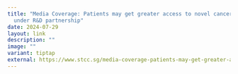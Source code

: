 ```yaml
---
title: "Media Coverage: Patients may get greater access to novel cancer drugs
  under R&D partnership"
date: 2024-07-29
layout: link
description: ""
image: ""
variant: tiptap
external: https://www.stcc.sg/media-coverage-patients-may-get-greater-access-to-novel-cancer-drugs-under-r-d-partnership/
---
```

